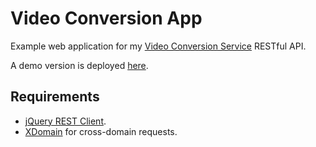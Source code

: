 Video Conversion App
====================

Example web application for my [Video Conversion Service](http://github.com/felipead/video-conversion-service) RESTful API.

A demo version is deployed [here](https://video-conversion-app.herokuapp.com).

Requirements
------------

 - [jQuery REST Client](https://github.com/jpillora/jquery.rest).
 - [XDomain](https://github.com/jpillora/xdomain) for cross-domain requests.
